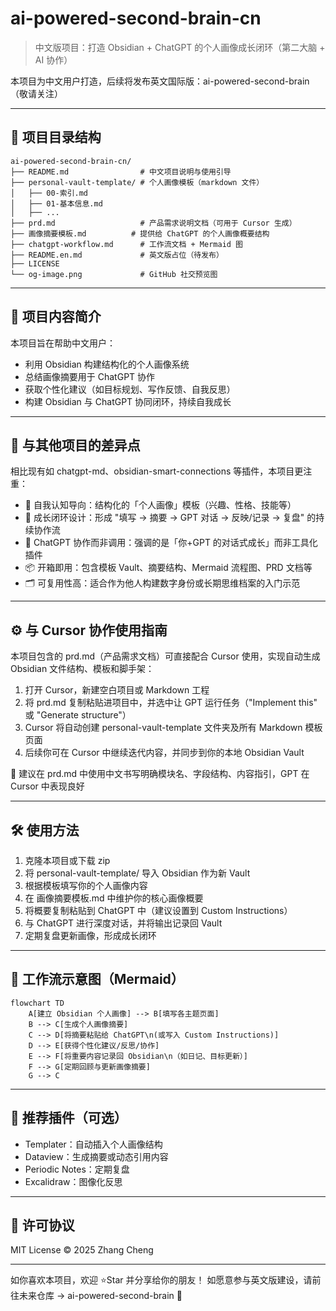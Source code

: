 # ai-powered-second-brain-cn

> 中文版项目：打造 Obsidian + ChatGPT 的个人画像成长闭环（第二大脑 + AI 协作）

本项目为中文用户打造，后续将发布英文国际版：ai-powered-second-brain（敬请关注）

---

## 🧭 项目目录结构

```
ai-powered-second-brain-cn/
├── README.md                # 中文项目说明与使用引导
├── personal-vault-template/ # 个人画像模板（markdown 文件）
│   ├── 00-索引.md
│   ├── 01-基本信息.md
│   ├── ...
├── prd.md                   # 产品需求说明文档（可用于 Cursor 生成）
├── 画像摘要模板.md          # 提供给 ChatGPT 的个人画像概要结构
├── chatgpt-workflow.md      # 工作流文档 + Mermaid 图
├── README.en.md             # 英文版占位（待发布）
├── LICENSE
└── og-image.png             # GitHub 社交预览图
```

---

## 📌 项目内容简介

本项目旨在帮助中文用户：

- 利用 Obsidian 构建结构化的个人画像系统
- 总结画像摘要用于 ChatGPT 协作
- 获取个性化建议（如目标规划、写作反馈、自我反思）
- 构建 Obsidian 与 ChatGPT 协同闭环，持续自我成长

---

## 🌟 与其他项目的差异点

相比现有如 chatgpt-md、obsidian-smart-connections 等插件，本项目更注重：

- 🎯 自我认知导向：结构化的「个人画像」模板（兴趣、性格、技能等）
- 🔁 成长闭环设计：形成 "填写 → 摘要 → GPT 对话 → 反映/记录 → 复盘" 的持续协作流
- 🧠 ChatGPT 协作而非调用：强调的是「你+GPT 的对话式成长」而非工具化插件
- 📦 开箱即用：包含模板 Vault、摘要结构、Mermaid 流程图、PRD 文档等
- 🗂 可复用性高：适合作为他人构建数字身份或长期思维档案的入门示范

---

## ⚙️ 与 Cursor 协作使用指南

本项目包含的 prd.md（产品需求文档）可直接配合 Cursor 使用，实现自动生成 Obsidian 文件结构、模板和脚手架：

1. 打开 Cursor，新建空白项目或 Markdown 工程
2. 将 prd.md 复制粘贴进项目中，并选中让 GPT 运行任务（"Implement this" 或 "Generate structure"）
3. Cursor 将自动创建 personal-vault-template 文件夹及所有 Markdown 模板页面
4. 后续你可在 Cursor 中继续迭代内容，并同步到你的本地 Obsidian Vault

📌 建议在 prd.md 中使用中文书写明确模块名、字段结构、内容指引，GPT 在 Cursor 中表现良好

---

## 🛠️ 使用方法

1. 克隆本项目或下载 zip
2. 将 personal-vault-template/ 导入 Obsidian 作为新 Vault
3. 根据模板填写你的个人画像内容
4. 在 画像摘要模板.md 中维护你的核心画像概要
5. 将概要复制粘贴到 ChatGPT 中（建议设置到 Custom Instructions）
6. 与 ChatGPT 进行深度对话，并将输出记录回 Vault
7. 定期复盘更新画像，形成成长闭环

---

## 🧠 工作流示意图（Mermaid）

```mermaid
flowchart TD
    A[建立 Obsidian 个人画像] --> B[填写各主题页面]
    B --> C[生成个人画像摘要]
    C --> D[将摘要粘贴给 ChatGPT\n(或写入 Custom Instructions)]
    D --> E[获得个性化建议/反思/协作]
    E --> F[将重要内容记录回 Obsidian\n（如日记、目标更新）]
    F --> G[定期回顾与更新画像摘要]
    G --> C
```

---

## 🔖 推荐插件（可选）

- Templater：自动插入个人画像结构
- Dataview：生成摘要或动态引用内容
- Periodic Notes：定期复盘
- Excalidraw：图像化反思

---

## 📃 许可协议

MIT License © 2025 Zhang Cheng

---

如你喜欢本项目，欢迎 ⭐Star 并分享给你的朋友！
如愿意参与英文版建设，请前往未来仓库 → ai-powered-second-brain 🙌